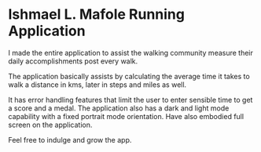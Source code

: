 # Ishmael L. Mafole Running Application
I made the entire application to assist the walking community measure their daily accomplishments post every walk.

The application basically assists by calculating the average time it takes to walk
a distance in kms, later in steps and miles as well.

It has error handling features that limit the user to enter sensible time to get a score and a medal.
The application also has a dark and light mode capability with a fixed portrait mode orientation. 
Have also embodied full screen on the application.

Feel free to indulge and grow the app.
